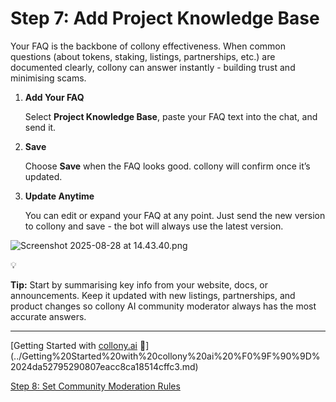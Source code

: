 # Step 7: Add Project Knowledge Base

Your FAQ is the backbone of collony effectiveness. When common questions (about tokens, staking, listings, partnerships, etc.) are documented clearly, collony can answer instantly - building trust and minimising scams.

1. **Add Your FAQ**
    
    Select **Project Knowledge Base**, paste your FAQ text into the chat, and send it.
    
2. **Save**
    
    Choose **Save** when the FAQ looks good. collony will confirm once it’s updated.
    
3. **Update Anytime**
    
    You can edit or expand your FAQ at any point. Just send the new version to collony and save - the bot will always use the latest version.
    

![Screenshot 2025-08-28 at 14.43.40.png](Step%207%20Add%20Project%20Knowledge%20Base%20258a5279529080ad8cf7cd790cc31dd0/Screenshot_2025-08-28_at_14.43.40.png)

<aside>
💡

**Tip:** Start by summarising key info from your website, docs, or announcements. Keep it updated with new listings, partnerships, and product changes so collony AI community moderator always has the most accurate answers.

</aside>

---

[Getting Started with [collony.ai](http://collony.ai) 🐝](../Getting%20Started%20with%20collony%20ai%20%F0%9F%90%9D%2024da52795290807eacc8ca18514cffc3.md)

[Step 8: Set Community Moderation Rules](Step%208%20Set%20Community%20Moderation%20Rules%20258a527952908044bbcaf1d061fa7fb4.md)